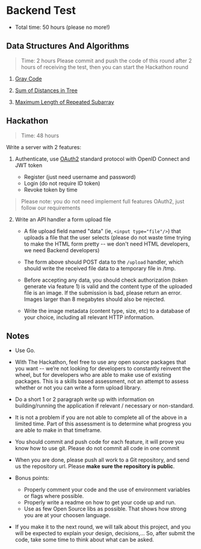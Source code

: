 # Backend Test

- Total time: 50 hours (please no more!)

## Data Structures And Algorithms

> Time: 2 hours
> Please commit and push the code of this round after 2 hours of receiving the test, then you can start the Hackathon round

1. [Gray Code](/code-challenges/gray-code.md)

2. [Sum of Distances in Tree](/code-challenges/sum-of-distances-in-tree.md)

3. [Maximum Length of Repeated Subarray](/code-challenges/maximum-length-of-repeated-subarray.md)

## Hackathon

> Time: 48 hours

Write a server with 2 features:

1. Authenticate, use [OAuth2](https://oauth.net/2/) standard protocol with OpenID Connect and JWT token

   - Register (just need username and password)
   - Login (do not require ID token)
   - Revoke token by time

> Please note: you do not need implement full features OAuth2, just follow our requirements

2. Write an API handler a form upload file

   - A file upload field named "data" (ie, `<input type="file"/>`) that uploads
     a file that the user selects (please do not waste time trying to make the
     HTML form pretty -- we don't need HTML developers, we need Backend
     developers)

   - The form above should POST data to the `/upload` handler, which should write
   the received file data to a temporary file in /tmp.

   - Before accepting any data, you should check authorization (token generate via feature 1) is valid and the content type of the
   uploaded file is an image. If the submission is bad, please return an error. Images larger than 8
   megabytes should also be rejected.

   - Write the image metadata (content type, size, etc) to a database of your
   choice, including all relevant HTTP information.

## Notes

- Use Go.

- With The Hackathon, feel free to use any open source packages that you want -- we’re not looking
  for developers to constantly reinvent the wheel, but for developers who are
  able to make use of existing packages. This is a skills based assessment,
  not an attempt to assess whether or not you can write a form upload
  library.
  
- Do a short 1 or 2 paragraph write up with information on building/running the application if relevant / necessary or non-standard.

- It is not a problem if you are not able to complete all of the above in a
  limited time. Part of this assessment is to determine what progress you are
  able to make in that timeframe.

- You should commit and push code for each feature, it will prove you know how to use git. Please do not commit all code in one commit

- When you are done, please push all work to a Git repository, and send us
  the repository url. Please **make sure the repository is public**.

- Bonus points:

  - Properly comment your code and the use of environment variables or flags
    where possible.
  - Properly write a readme on how to get your code up and run.
  - Use as few Open Source libs as possible. That shows how strong you are at
    your choosen language.

- If you make it to the next round, we will talk about this project, and you
  will be expected to explain your design, decisions,... So, after submit the
  code, take some time to think about what can be asked.
